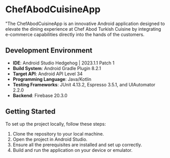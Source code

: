 # ChefAbodCuisineApp
"The ChefAbodCuisineApp is an innovative Android application designed to elevate the dining experience at Chef Abod Turkish Cuisine by integrating e-commerce capabilities directly into the hands of the customers.


## Development Environment
- **IDE**: Android Studio Hedgehog | 2023.1.1 Patch 1
- **Build System**: Android Gradle Plugin 8.2.1
- **Target API**: Android API Level 34
- **Programming Language**: Java/Kotlin
- **Testing Frameworks**: JUnit 4.13.2, Espresso 3.5.1, and UIAutomator 2.2.0
- **Backend**: Firebase 20.3.0

## Getting Started
To set up the project locally, follow these steps:
1. Clone the repository to your local machine.
2. Open the project in Android Studio.
3. Ensure all the prerequisites are installed and set up correctly.
4. Build and run the application on your device or emulator.
